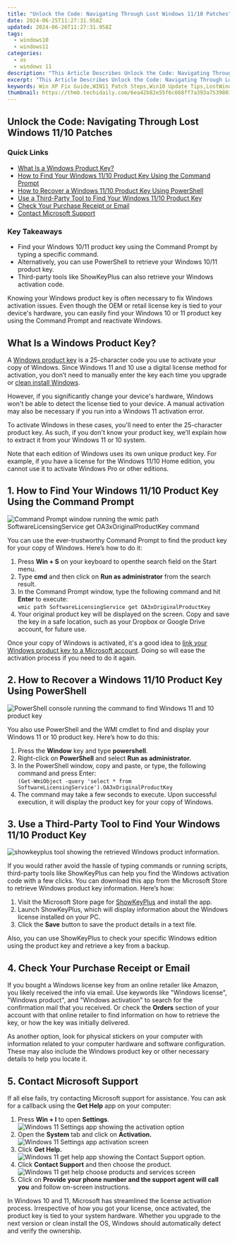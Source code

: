 ```yaml
---
title: "Unlock the Code: Navigating Through Lost Windows 11/10 Patches"
date: 2024-06-25T11:27:31.958Z
updated: 2024-06-26T11:27:31.958Z
tags:
  - windows10
  - windows11
categories:
  - os
  - windows 11
description: "This Article Describes Unlock the Code: Navigating Through Lost Windows 11/10 Patches"
excerpt: "This Article Describes Unlock the Code: Navigating Through Lost Windows 11/10 Patches"
keywords: Win XP Fix Guide,WIN11 Patch Steps,Win10 Update Tips,LostWindows Support,Windows Patch Hacks,System Recovery Tools,OS Repaired Tutorials
thumbnail: https://thmb.techidaily.com/6ea42b82e55f6c668ff7a393a7539803912a1c23ef44a3dc870ec2d24d91150f.jpg
---
```


## Unlock the Code: Navigating Through Lost Windows 11/10 Patches

### Quick Links

* [What Is a Windows Product Key?](#what-is-a-windows-product-key)
* [How to Find Your Windows 11/10 Product Key Using the Command Prompt](#how-to-find-your-windows-11-10-product-key-using-the-command-prompt)
* [How to Recover a Windows 11/10 Product Key Using PowerShell](#how-to-recover-a-windows-11-10-product-key-using-powershell)
* [Use a Third-Party Tool to Find Your Windows 11/10 Product Key](#use-a-third-party-tool-to-find-your-windows-11-10-product-key)
* [Check Your Purchase Receipt or Email](#check-your-purchase-receipt-or-email)
* [Contact Microsoft Support](#contact-microsoft-support)

### Key Takeaways

* Find your Windows 10/11 product key using the Command Prompt by typing a specific command.
* Alternatively, you can use PowerShell to retrieve your Windows 10/11 product key.
* Third-party tools like ShowKeyPlus can also retrieve your Windows activation code.

 Knowing your Windows product key is often necessary to fix Windows activation issues. Even though the OEM or retail license key is tied to your device's hardware, you can easily find your Windows 10 or 11 product key using the Command Prompt and reactivate Windows.

## What Is a Windows Product Key?

 A [Windows product key](https://www.makeuseof.com/windows-product-keys-guide/) is a 25-character code you use to activate your copy of Windows. Since Windows 11 and 10 use a digital license method for activation, you don’t need to manually enter the key each time you upgrade or [clean install Windows](https://www.makeuseof.com/important-things-remember-clean-installing-windows/).

 However, if you significantly change your device's hardware, Windows won't be able to detect the license tied to your device. A manual activation may also be necessary if you run into a Windows 11 activation error.

 To activate Windows in these cases, you'll need to enter the 25-character product key. As such, if you don't know your product key, we'll explain how to extract it from your Windows 11 or 10 system.

 Note that each edition of Windows uses its own unique product key. For example, if you have a license for the Windows 11/10 Home edition, you cannot use it to activate Windows Pro or other editions.

## 1\. How to Find Your Windows 11/10 Product Key Using the Command Prompt

![Command Prompt window running the wmic path SoftwareLicensingService get OA3xOriginalProductKey command](https://static1.makeuseofimages.com/wordpress/wp-content/uploads/2021/11/command-prompt-windows-11-product-key.png)

 You can use the ever-trustworthy Command Prompt to find the product key for your copy of Windows. Here’s how to do it:

1. Press **Win + S** on your keyboard to openthe search field on the Start menu.
2. Type **cmd** and then click on **Run as administrator** from the search result.
3. In the Command Prompt window, type the following command and hit **Enter** to execute:  
`wmic path SoftwareLicensingService get OA3xOriginalProductKey`
4. Your original product key will be displayed on the screen. Copy and save the key in a safe location, such as your Dropbox or Google Drive account, for future use.

 Once your copy of Windows is activated, it's a good idea to [link your Windows product key to a Microsoft account](https://www.makeuseof.com/link-windows-product-key-microsoft-account/). Doing so will ease the activation process if you need to do it again.

## 2\. How to Recover a Windows 11/10 Product Key Using PowerShell

![PowerShell console running the command to find Windows 11 and 10 product key](https://static1.makeuseofimages.com/wordpress/wp-content/uploads/2021/11/powershell-windows-11-product-key.png)

 You also use PowerShell and the WMI cmdlet to find and display your Windows 11 or 10 product key. Here’s how to do this:

1. Press the **Window** key and type **powershell**.
2. Right-click on **PowerShell** and select **Run as administrator.**
3. In the PowerShell window, copy and paste, or type, the following command and press Enter:  
`(Get-WmiObject -query 'select * from SoftwareLicensingService').OA3xOriginalProductKey`
4. The command may take a few seconds to execute. Upon successful execution, it will display the product key for your copy of Windows.

## 3\. Use a Third-Party Tool to Find Your Windows 11/10 Product Key

![showkeyplus tool showing the retrieved Windows product information.](https://static1.makeuseofimages.com/wordpress/wp-content/uploads/2021/11/showkeyplus-tool-find-product-key.png)

 If you would rather avoid the hassle of typing commands or running scripts, third-party tools like ShowKeyPlus can help you find the Windows activation code with a few clicks. You can download this app from the Microsoft Store to retrieve Windows product key information. Here’s how:

1. Visit the Microsoft Store page for [ShowKeyPlus](https://apps.microsoft.com/detail/9PKVZCPRX9NV) and install the app.
2. Launch ShowKeyPlus, which will display information about the Windows license installed on your PC.
3. Click the **Save** button to save the product details in a text file.

 Also, you can use ShowKeyPlus to check your specific Windows edition using the product key and retrieve a key from a backup.

## 4\. Check Your Purchase Receipt or Email

 If you bought a Windows license key from an online retailer like Amazon, you likely received the info via email. Use keywords like "Windows license", "Windows product", and "Windows activation" to search for the confirmation mail that you received. Or check the **Orders** section of your account with that online retailer to find information on how to retrieve the key, or how the key was initially delivered.

 As another option, look for physical stickers on your computer with information related to your computer hardware and software configuration. These may also include the Windows product key or other necessary details to help you locate it.

## 5\. Contact Microsoft Support

 If all else fails, try contacting Microsoft support for assistance. You can ask for a callback using the **Get Help** app on your computer:

1. Press **Win + I** to open **Settings**.  
![Windows 11 Settings app showing the activation option](https://static1.makeuseofimages.com/wordpress/wp-content/uploads/2024/01/windows-11-settings-app-activation-shown.jpg)
2. Open the **System** tab and click on **Activation.**  
![Windows 11 Settings app activation screen](https://static1.makeuseofimages.com/wordpress/wp-content/uploads/2024/01/windows-11-settings-app-activation-screen.jpg)
3. Click **Get Help.**  
![Windows 11 get help app showing the Contact Support option.](https://static1.makeuseofimages.com/wordpress/wp-content/uploads/2024/01/windows-11-get-help-app-contact-support-option.jpg)
4. Click **Contact Support** and then choose the product.  
![Windows 11 get help choose products and services screen](https://static1.makeuseofimages.com/wordpress/wp-content/uploads/2024/01/windows-11-get-help-choose-products-and-services-screen.jpg)
5. Click on **Provide your phone number and the support agent will call you** and follow on-screen instructions.

 In Windows 10 and 11, Microsoft has streamlined the license activation process. Irrespective of how you got your license, once activated, the product key is tied to your system hardware. Whether you upgrade to the next version or clean install the OS, Windows should automatically detect and verify the ownership.



<ins class="adsbygoogle"
      style="display:block"
      data-ad-client="ca-pub-7571918770474297"
      data-ad-slot="8358498916"
      data-ad-format="auto"
      data-full-width-responsive="true"></ins>